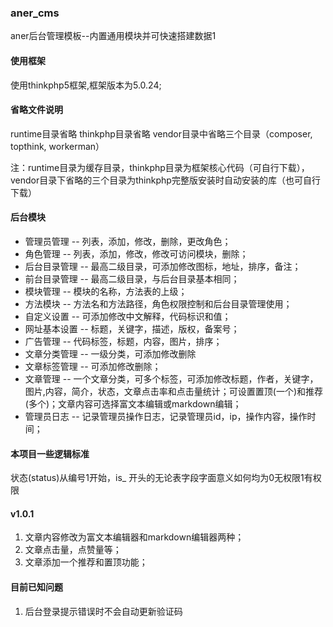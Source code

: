 ### aner_cms
aner后台管理模板--内置通用模块并可快速搭建数据1

#### 使用框架
使用thinkphp5框架,框架版本为5.0.24;

#### 省略文件说明
runtime目录省略
thinkphp目录省略
vendor目录中省略三个目录（composer, topthink, workerman）

注：runtime目录为缓存目录，thinkphp目录为框架核心代码（可自行下载），vendor目录下省略的三个目录为thinkphp完整版安装时自动安装的库（也可自行下载）

#### 后台模块
- 管理员管理 -- 列表，添加，修改，删除，更改角色；
- 角色管理 -- 列表，添加，修改，修改可访问模块，删除；
- 后台目录管理 -- 最高二级目录，可添加修改图标，地址，排序，备注；
- 前台目录管理 -- 最高二级目录，与后台目录基本相同；
- 模块管理 -- 模块的名称，方法表的上级；
- 方法模块 -- 方法名和方法路径，角色权限控制和后台目录管理使用；
- 自定义设置 -- 可添加修改中文解释，代码标识和值；
- 网址基本设置 -- 标题，关键字，描述，版权，备案号；
- 广告管理 -- 代码标签，标题，内容，图片，排序；
- 文章分类管理 -- 一级分类，可添加修改删除
- 文章标签管理 -- 可添加修改删除；
- 文章管理 -- 一个文章分类，可多个标签，可添加修改标题，作者，关键字，图片,内容，简介，状态，文章点击率和点击量统计；可设置置顶(一个)和推荐(多个)；文章内容可选择富文本编辑或markdown编辑；
- 管理员日志 -- 记录管理员操作日志，记录管理员id，ip，操作内容，操作时间；

#### 本项目一些逻辑标准
状态(status)从编号1开始，is_ 开头的无论表字段字面意义如何均为0无权限1有权限

#### v1.0.1
1. 文章内容修改为富文本编辑器和markdown编辑器两种；
2. 文章点击量，点赞量等；
3. 文章添加一个推荐和置顶功能；

#### 目前已知问题
1. 后台登录提示错误时不会自动更新验证码


